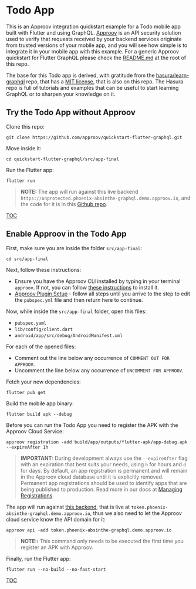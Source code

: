 # Todo App

This is an Approov integration quickstart example for a Todo mobile app built with Flutter and using GraphQL. [Approov](https://approov.io) is an API security solution used to verify that requests received by your backend services originate from trusted versions of your mobile app, and you will see how simple is to integrate it in your mobile app with this example. For a generic Approov quickstart for Flutter GraphQL please check the [README.md](/README.md) at the root of this repo.

The base for this Todo app is derived, with gratitude from the [hasura/learn-graphql](https://github.com/hasura/learn-graphql/tree/c39f7731c609fb24c10a66c8ee574b4cb02f9a41/tutorials/mobile/flutter-graphql/app-final) repo, that has a [MIT license](https://github.com/hasura/learn-graphql/blob/c39f7731c609fb24c10a66c8ee574b4cb02f9a41/LICENSE), that is also on this repo. The Hasura repo is full of tutorials and examples that can be useful to start learning GraphQL or to sharpen your knowledge on it.


## Try the Todo App without Approov

Clone this repo:

```text
git clone https://github.com/approov/quickstart-flutter-graphql.git
```

Move inside it:

```text
cd quickstart-flutter-graphql/src/app-final
```

Run the Flutter app:

```
flutter run
```

> **NOTE:** The app will run against this live backend `https://unprotected.phoenix-absinthe-graphql.demo.approov.io`, and the code for it is in this [Github repo](https://github.com/approov/quickstart-elixir-phoenix-absinthe-graphql-token-check).

[TOC](/README.md#toc)


## Enable Approov in the Todo App

First, make sure you are inside the folder `src/app-final`:

```text
cd src/app-final
```

Next, follow these instructions:

* Ensure you have the Approov CLI installed by typing in your terminal `approov`. If not, you can follow [these instructions](https://approov.io/docs/latest/approov-installation/) to install it.
* [Approov Plugin Setup](/README.md#approov-plugin-setup) - follow all steps until you arrive to the step to edit the `pubspec.yml` file and then return here to continue.

Now, while inside the `src/app-final` folder, open this files:

* `pubspec.yaml`
* `lib/config/client.dart`
* `android/app/src/debug/AndroidManifest.xml`

For each of the opened files:

* Comment out the line below any occurrence of `COMMENT OUT FOR APPROOV`.
* Uncomment the line below any occurrence of `UNCOMMENT FOR APPROOV`.

Fetch your new dependencies:

```text
flutter pub get
```

Build the mobile app binary:

```text
flutter build apk --debug
```

Before you can run the Todo App you need to register the APK with the Approov Cloud Service:

```text
approov registration -add build/app/outputs/flutter-apk/app-debug.apk --expireAfter 1h
```
> **IMPORTANT:** During development always use the `--expireAfter` flag with an expiration that best suits your needs, using `h` for hours and `d` for days. By default, an app registration is permanent and will remain in the Approov cloud database until it is explicitly removed. Permanent app registrations should be used to identify apps that are being published to production. Read more in our docs at [Managing Registrations](https://approov.io/docs/latest/approov-usage-documentation/#managing-registrations).

The app will run against [this backend](https://github.com/approov/quickstart-elixir-phoenix-absinthe-graphql-token-check), that is live at `token.phoenix-absinthe-graphql.demo.approov.io`, thus we also need to let the Approov cloud service know the API domain for it:

```text
approov api -add token.phoenix-absinthe-graphql.demo.approov.io
```
> **NOTE::** This command only needs to be executed the first time you register an APK with Approov.

Finally, run the Flutter app:

```
flutter run --no-build --no-fast-start
```

[TOC](/README.md#toc)

